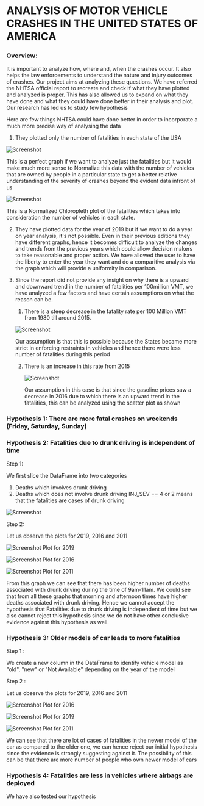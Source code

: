# ANALYSIS OF MOTOR VEHICLE CRASHES IN THE UNITED STATES OF AMERICA

### Overview: 

It is important to analyze how, where and, when the crashes occur. It also helps the law enforcements to understand the nature and injury outcomes of crashes. Our project aims at analyzing these questions. We have referred the NHTSA official report to recreate and check if what they have plotted and analyzed is proper. This has also allowed us to expand on what they have done and what they could have done better in their analysis and plot. Our research has led us to study few hypothesis

Here are few things NHTSA could have done better in order to incorporate a much more precise way of analysing the data

1. They plotted only the number of fatalities in each state of the USA 

![Screenshot](Map_NHTSA.png)

This is a perfect graph if we want to analyze just the fatalities but it would make much more sense to Normalize this data with the number of vehicles that are owned by people in a particular state to get a better relative understanding of the severity of crashes beyond the evident data infront of us

![Screenshot](Normalized_NHTSA.png)

This is a Normalized Chloropleth plot of the fatalities which takes into consideration the number of vehicles in each state.


2. They have plotted data for the year of 2019 but if we want to do a year on year analysis, it's not possible. Even in their previous editions they have different graphs, hence it becomes difficult to analyze the changes and trends from the previous years which could allow decision makers to take reasonable and proper action. We have allowed the user to have the liberty to enter the year they want and do a comparitive analysis via the graph which will provide a uniformity in comparison.




3. Since the report did not provide any insight on why there is a upward and downward trend in the number of fatalities per 100million VMT, we have analyzed a few factors and have certain assumptions on what the reason can be.

    1. There is a steep decrease in the fatality rate per 100 Million VMT from 1980 till around 2015.
      
      ![Screenshot](fatality_line.png)

      Our assumption is that this is possible because the States became more strict in enforcing restraints in vehicles and hence there were       less number of fatalities during this period
      
    2. There is an increase in this rate from 2015
    
        ![Screenshot](scatterplot.png)
        
        Our assumption in this case is that since the gasoline prices saw a decrease in 2016 due to which there is an upward trend in the fatalities, this can be analyzed using the scatter plot as shown
        


<!-- 
NHTSA has done a great job in plotting the fatalities in the states of USA for the year of 2019 using a map, but a better way to plot this graph would have been to first normalize the values based on the number of vehicles and then plot it on the map. This would have allowed them to see fatalities in relative terms and analyze better.  -->


### Hypothesis 1: There are more fatal crashes on weekends (Friday, Saturday, Sunday)

### Hypothesis 2: Fatalities due to drunk driving is independent of time

Step 1:

We first slice the DataFrame into two categories
1. Deaths which involves drunk driving
2. Deaths which does not involve drunk driving
INJ_SEV == 4 or 2 means that the fatalities are cases of drunk driving

![Screenshot](code_drunk.png)

Step 2:

Let us observe the plots for 2019, 2016 and 2011

![Screenshot](drunk_death_2019.png)
Plot for 2019

![Screenshot](drunk_death_2016.jpeg)
Plot for 2016

![Screenshot](drunk_death_2011.jpeg)
Plot for 2011

From this graph we can see that there has been higher number of deaths associated with drunk driving during the time of 9am-11am. We could see that from all these graphs that morning and afternoon times have higher deaths associated with drunk driving. Hence we cannot accept the hypothesis that Fatalities due to drunk driving is independent of time but we also cannot reject this hypothesis since we do not have other conclusive evidence against this hypothesis as well.

### Hypothesis 3: Older models of car leads to more fatalities

Step 1 :

We create a new column in the DataFrame to identify vehicle model as "old", "new" or "Not Available" depending on the year of the model

Step 2 : 

Let us observe the plots for 2019, 2016 and 2011

![Screenshot](model_2016.png)
Plot for 2016

![Screenshot](model_2019.png)
Plot for 2019

![Screenshot](model_2011.png)
Plot for 2011

We can see that there are lot of cases of fatalities in the newer model of the car as compared to the older one, we can hence reject our initial hypothesis since the evidence is strongly suggesting against it. The possibility of this can be that there are more number of people who own newer model of cars 

### Hypothesis 4: Fatalities are less in vehicles where airbags are deployed
We have also tested our hypothesis



